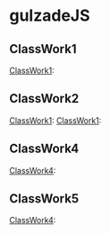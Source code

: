 # gulzadeJS

## ClassWork1
[ClassWork1](https://gulzade.github.io/gulzadeJS/ClassWork_Part1.html):


## ClassWork2
[ClassWork1](https://gulzade.github.io/gulzadeJS/ClassWork_Part1.html): 
[ClassWork1](https://gulzade.github.io/gulzadeJS/ClassWork_Part2.html): 

## ClassWork4
[ClassWork4](https://gulzade.github.io/gulzadeJS/ClassWork4/Courses.html):

## ClassWork5
[ClassWork4](https://gulzade.github.io/gulzadeJS/ClassWork5/work/EloquentJS.html): 
